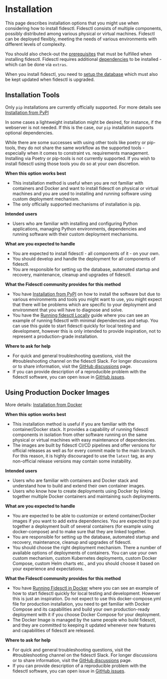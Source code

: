 # Installation

This page describes installation options that you might use when considering how to install fidesctl. Fidesctl consists of multiple components, possibly distributed among various physical or virtual machines. Fidesctl can be deployed flexibly, meeting the needs of various environments with different levels of complexity.

You should also check-out the [prerequisites](prerequisites_dependencies.md) that must be fulfilled when installing fidesctl. Fidesctl requires additional [dependencies](prerequisites_dependencies.md) to be installed - which can be done via `extras`.

When you install fidesctl, you need to [setup the database](database.md) which must also be kept updated when fidesctl is upgraded.

## Installation Tools

Only `pip` installations are currently officially supported. For more details see [Installation from PyPI](pypi.md)

In some cases a lightweight installation might be desired, for instance, if the webserver is not needed. If this is the case, our `pip` installation supports optional dependencies.

While there are some successes with using other tools like poetry or pip-tools, they do not share the same workflow as the supported tools - especially when it comes to constraint vs. requirements management. Installing via Poetry or pip-tools is not currently supported. If you wish to install fidesctl using those tools you do so at your own discretion.

**When this option works best**

* This installation method is useful when you are not familiar with containers and Docker and want to install fidesctl on physical or virtual machines and you are used to installing and running software using custom deployment mechanism.
* The only officially supported mechanisms of installation is pip.

**Intended users**

* Users who are familiar with installing and configuring Python applications, managing Python environments, dependencies and running software with their custom deployment mechanisms.

**What are you expected to handle**

* You are expected to install fidesctl - all components of it - on your own.
* You should develop and handle the deployment for all components of fidesctl.
* You are responsible for setting up the database, automated startup and recovery, maintenance, cleanup and upgrades of fidesctl.

**What the Fidesctl community provides for this method**

* You have [Installation from PyPI](pypi.md) on how to install the software but due to various environments and tools you might want to use, you might expect that there will be problems which are specific to your deployment and environment that you will have to diagnose and solve.
* You have the [Running fidesctl Locally](../quickstart/local_full.md) guide where you can see an example of running fidesctl with minimal dependencies and setup. You can use this guide to start fidesctl quickly for local testing and development, however this is only intended to provide inspiration, not to represent a production-grade installation.

**Where to ask for help**

* For quick and general troubleshooting questions, visit the #troubleshooting channel on the fidesctl Slack. For longer discussions or to share information, visit the [GitHub discussions](https://github.com/ethyca/fides/discussions) page.
* If you can provide description of a reproducible problem with the fidesctl software, you can open issue in [GitHub issues](https://github.com/ethyca/fides/issues).

## Using Production Docker Images

More details: [Installation from Docker](docker.md)

**When this option works best**

* This installation method is useful if you are familiar with the container/Docker stack. It provides a capability of running fidesctl components in isolation from other software running on the same physical or virtual machines with easy maintenance of dependencies.
* The images are built by fidesctl CI/CD pipelines and offer versions for official releases as well as for every commit made to the main branch. For this reason, it is highly discouraged to use the `latest` tag, as any non-official release versions may contain some instability.

**Intended users**

* Users who are familiar with containers and Docker stack and understand how to build and extend their own container images.
* Users who know how to create deployments using Docker by linking together multiple Docker containers and maintaining such deployments.

**What are you expected to handle**

* You are expected to be able to customize or extend container/Docker images if you want to add extra dependencies. You are expected to put together a deployment built of several containers (for example using docker-compose) and to make sure that they are linked together.
* You are responsible for setting up the database, automated startup and recovery, maintenance, cleanup and upgrades of fidesctl.
* You should choose the right deployment mechanism. There a number of available options of deployments of containers. You can use your own custom mechanism, custom Kubernetes deployments, custom Docker Compose, custom Helm charts etc., and you should choose it based on your experience and expectations.

**What the Fidesctl community provides for this method**

* You have [Running Fidesctl in Docker](../quickstart/docker.md) where you can see an example of how to start fidesctl quickly for local testing and development. However this is just an inspiration. Do not expect to use this docker-compose.yml file for production installation, you need to get familiar with Docker Compose and its capabilities and build your own production-ready deployment with it if you choose Docker Compose for your deployment.
* The Docker Image is managed by the same people who build fidesctl, and they are committed to keeping it updated whenever new features and capabilities of fidesctl are released.

**Where to ask for help**

* For quick and general troubleshooting questions, visit the #troubleshooting channel on the fidesctl Slack. For longer discussions or to share information, visit the [GitHub discussions](https://github.com/ethyca/fides/discussions) page.
* If you can provide description of a reproducible problem with the fidesctl software, you can open issue in [GitHub issues](https://github.com/ethyca/fides/issues).

